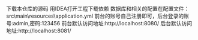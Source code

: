 下载本仓库的源码
用IDEA打开工程下载依赖
数据库和相关的配置在配置文件：src\main\resources\application.yml
前台的账号自己注册即可，后台登录的账号:admin,密码:123456
前台默认访问地址:http://localhost:8080/
后台默认访问地址:http://localhost:8081/
